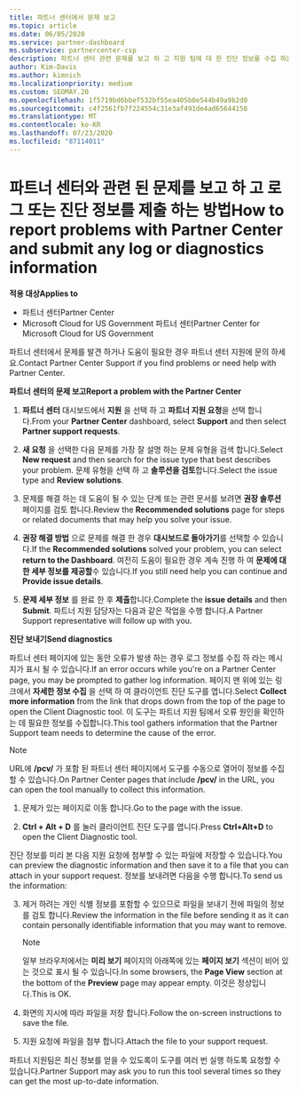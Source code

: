 ```yaml
---
title: 파트너 센터에서 문제 보고
ms.topic: article
ms.date: 06/05/2020
ms.service: partner-dashboard
ms.subservice: partnercenter-csp
description: 파트너 센터 관련 문제를 보고 하 고 지원 팀에 대 한 진단 정보를 수집 하는 방법을 설명 합니다.
author: Kim-Davis
ms.author: kimnich
ms.localizationpriority: medium
ms.custom: SEOMAY.20
ms.openlocfilehash: 1f5719bd6bbef532bf55ea405b0e544b49a9b2d0
ms.sourcegitcommit: c4f2561fb7f224554c31e3af491de4ad65644158
ms.translationtype: MT
ms.contentlocale: ko-KR
ms.lasthandoff: 07/23/2020
ms.locfileid: "87114011"
---
```

# <a name="how-to-report-problems-with-partner-center-and-submit-any-log-or-diagnostics-information"></a><span data-ttu-id="7969a-103">파트너 센터와 관련 된 문제를 보고 하 고 로그 또는 진단 정보를 제출 하는 방법</span><span class="sxs-lookup"><span data-stu-id="7969a-103">How to report problems with Partner Center and submit any log or diagnostics information</span></span>

<span data-ttu-id="7969a-104">**적용 대상**</span><span class="sxs-lookup"><span data-stu-id="7969a-104">**Applies to**</span></span>

- <span data-ttu-id="7969a-105">파트너 센터</span><span class="sxs-lookup"><span data-stu-id="7969a-105">Partner Center</span></span>
- <span data-ttu-id="7969a-106">Microsoft Cloud for US Government 파트너 센터</span><span class="sxs-lookup"><span data-stu-id="7969a-106">Partner Center for Microsoft Cloud for US Government</span></span>

<span data-ttu-id="7969a-107">파트너 센터에서 문제를 발견 하거나 도움이 필요한 경우 파트너 센터 지원에 문의 하세요.</span><span class="sxs-lookup"><span data-stu-id="7969a-107">Contact Partner Center Support if you find problems or need help with Partner Center.</span></span>

<span data-ttu-id="7969a-108">**파트너 센터의 문제 보고**</span><span class="sxs-lookup"><span data-stu-id="7969a-108">**Report a problem with the Partner Center**</span></span>

1. <span data-ttu-id="7969a-109">**파트너 센터** 대시보드에서 **지원** 을 선택 하 고 **파트너 지원 요청**을 선택 합니다.</span><span class="sxs-lookup"><span data-stu-id="7969a-109">From your **Partner Center** dashboard, select **Support** and then select **Partner support requests**.</span></span>

2. <span data-ttu-id="7969a-110">**새 요청** 을 선택한 다음 문제를 가장 잘 설명 하는 문제 유형을 검색 합니다.</span><span class="sxs-lookup"><span data-stu-id="7969a-110">Select **New request** and then search for the issue type that best describes your problem.</span></span> <span data-ttu-id="7969a-111">문제 유형을 선택 하 고 **솔루션을 검토**합니다.</span><span class="sxs-lookup"><span data-stu-id="7969a-111">Select the issue type and **Review solutions**.</span></span>

3. <span data-ttu-id="7969a-112">문제를 해결 하는 데 도움이 될 수 있는 단계 또는 관련 문서를 보려면 **권장 솔루션** 페이지를 검토 합니다.</span><span class="sxs-lookup"><span data-stu-id="7969a-112">Review the **Recommended solutions** page for steps or related documents that may help you solve your issue.</span></span>

4. <span data-ttu-id="7969a-113">**권장 해결 방법** 으로 문제를 해결 한 경우 **대시보드로 돌아가기**를 선택할 수 있습니다.</span><span class="sxs-lookup"><span data-stu-id="7969a-113">If the **Recommended solutions** solved your problem, you can select **return to the Dashboard**.</span></span> <span data-ttu-id="7969a-114">여전히 도움이 필요한 경우 계속 진행 하 여 **문제에 대 한 세부 정보를 제공할**수 있습니다.</span><span class="sxs-lookup"><span data-stu-id="7969a-114">If you still need help you can continue and **Provide issue details**.</span></span>

5. <span data-ttu-id="7969a-115">**문제 세부 정보** 를 완료 한 후 **제출**합니다.</span><span class="sxs-lookup"><span data-stu-id="7969a-115">Complete the **issue details** and then **Submit**.</span></span> <span data-ttu-id="7969a-116">파트너 지원 담당자는 다음과 같은 작업을 수행 합니다.</span><span class="sxs-lookup"><span data-stu-id="7969a-116">A Partner Support representative will follow up with you.</span></span>

<span data-ttu-id="7969a-117">**진단 보내기**</span><span class="sxs-lookup"><span data-stu-id="7969a-117">**Send diagnostics**</span></span>

<span data-ttu-id="7969a-118">파트너 센터 페이지에 있는 동안 오류가 발생 하는 경우 로그 정보를 수집 하 라는 메시지가 표시 될 수 있습니다.</span><span class="sxs-lookup"><span data-stu-id="7969a-118">If an error occurs while you're on a Partner Center page, you may be prompted to gather log information.</span></span> <span data-ttu-id="7969a-119">페이지 맨 위에 있는 링크에서 **자세한 정보 수집** 을 선택 하 여 클라이언트 진단 도구를 엽니다.</span><span class="sxs-lookup"><span data-stu-id="7969a-119">Select **Collect more information** from the link that drops down from the top of the page to open the Client Diagnostic tool.</span></span> <span data-ttu-id="7969a-120">이 도구는 파트너 지원 팀에서 오류 원인을 확인하는 데 필요한 정보를 수집합니다.</span><span class="sxs-lookup"><span data-stu-id="7969a-120">This tool gathers information that the Partner Support team needs to determine the cause of the error.</span></span> 

>[!NOTE]
><span data-ttu-id="7969a-121">URL에 **/pcv/** 가 포함 된 파트너 센터 페이지에서 도구를 수동으로 열어이 정보를 수집할 수 있습니다.</span><span class="sxs-lookup"><span data-stu-id="7969a-121">On Partner Center pages that include **/pcv/** in the URL, you can open the tool manually to collect this information.</span></span>

1. <span data-ttu-id="7969a-122">문제가 있는 페이지로 이동 합니다.</span><span class="sxs-lookup"><span data-stu-id="7969a-122">Go to the page with the issue.</span></span>

2. <span data-ttu-id="7969a-123">**Ctrl + Alt + D** 를 눌러 클라이언트 진단 도구를 엽니다.</span><span class="sxs-lookup"><span data-stu-id="7969a-123">Press **Ctrl+Alt+D** to open the Client Diagnostic tool.</span></span>

<span data-ttu-id="7969a-124">진단 정보를 미리 본 다음 지원 요청에 첨부할 수 있는 파일에 저장할 수 있습니다.</span><span class="sxs-lookup"><span data-stu-id="7969a-124">You can preview the diagnostic information and then save it to a file that you can attach in your support request.</span></span> <span data-ttu-id="7969a-125">정보를 보내려면 다음을 수행 합니다.</span><span class="sxs-lookup"><span data-stu-id="7969a-125">To send us the information:</span></span>

3. <span data-ttu-id="7969a-126">제거 하려는 개인 식별 정보를 포함할 수 있으므로 파일을 보내기 전에 파일의 정보를 검토 합니다.</span><span class="sxs-lookup"><span data-stu-id="7969a-126">Review the information in the file before sending it as it can contain personally identifiable information that you may want to remove.</span></span> 

    >[!NOTE]
    ><span data-ttu-id="7969a-127">일부 브라우저에서는 **미리 보기** 페이지의 아래쪽에 있는 **페이지 보기** 섹션이 비어 있는 것으로 표시 될 수 있습니다.</span><span class="sxs-lookup"><span data-stu-id="7969a-127">In some browsers, the **Page View** section at the bottom of the **Preview** page may appear empty.</span></span> <span data-ttu-id="7969a-128">이것은 정상입니다.</span><span class="sxs-lookup"><span data-stu-id="7969a-128">This is OK.</span></span>

4. <span data-ttu-id="7969a-129">화면의 지시에 따라 파일을 저장 합니다.</span><span class="sxs-lookup"><span data-stu-id="7969a-129">Follow the on-screen instructions to save the file.</span></span>

5. <span data-ttu-id="7969a-130">지원 요청에 파일을 첨부 합니다.</span><span class="sxs-lookup"><span data-stu-id="7969a-130">Attach the file to your support request.</span></span>

<span data-ttu-id="7969a-131">파트너 지원팀은 최신 정보를 얻을 수 있도록이 도구를 여러 번 실행 하도록 요청할 수 있습니다.</span><span class="sxs-lookup"><span data-stu-id="7969a-131">Partner Support may ask you to run this tool several times so they can get the most up-to-date information.</span></span>

